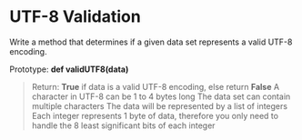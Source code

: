 # UTF-8 Validation

Write a method that determines if a given data set represents a valid UTF-8 encoding.

Prototype: **def validUTF8(data)**

> Return: **True** if data is a valid UTF-8 encoding, else return **False**
> A character in UTF-8 can be 1 to 4 bytes long
> The data set can contain multiple characters
> The data will be represented by a list of integers
> Each integer represents 1 byte of data, therefore you only need to handle the 8 least significant bits of each integer
